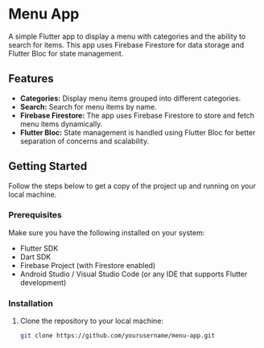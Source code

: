 
# Menu App

A simple Flutter app to display a menu with categories and the ability to search for items. This app uses Firebase Firestore for data storage and Flutter Bloc for state management.

## Features

- **Categories:** Display menu items grouped into different categories.
- **Search:** Search for menu items by name.
- **Firebase Firestore:** The app uses Firebase Firestore to store and fetch menu items dynamically.
- **Flutter Bloc:** State management is handled using Flutter Bloc for better separation of concerns and scalability.

## Getting Started

Follow the steps below to get a copy of the project up and running on your local machine.

### Prerequisites

Make sure you have the following installed on your system:

- Flutter SDK
- Dart SDK
- Firebase Project (with Firestore enabled)
- Android Studio / Visual Studio Code (or any IDE that supports Flutter development)

### Installation

1. Clone the repository to your local machine:
   ```bash
   git clone https://github.com/yourusername/menu-app.git
